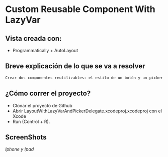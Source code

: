 # Custom Reusable Component With LazyVar

## Vista creada con:
- Programmatically + AutoLayout

## Breve explicación de lo que se va a resolver

```bash
Crear dos componentes reutilizables: el estilo de un botón y un picker con un custom option.
```

## ¿Cómo correr el proyecto?

- Clonar el proyecto de Github
- Abrir LayoutWithLazyVarAndPickerDelegate.xcodeproj.xcodeproj con el Xcode 
- Run (Control + R).

## ScreenShots
*Iphone y Ipad*
